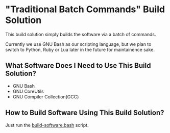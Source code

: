 # "Traditional Batch Commands" Build Solution
This build solution simply builds the software via a batch of commands.

Currently we use GNU Bash as our scripting language, but we plan to switch to Python, Ruby or Lua later in the future for maintainence sake.

## What Software Does I Need to Use This Build Solution?
* GNU Bash
* GNU CoreUtils
* GNU Compiler Collection(GCC)

## How to Build Software Using This Build Solution?
Just run the [build-software.bash](build-software.bash) script.
